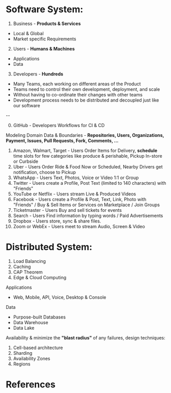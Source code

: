 # Software System:

1. Business - **Products & Services**
* Local & Global
* Market specific Requirements 
2. Users - **Humans & Machines** 
* Applications
* Data
3. Developers - **Hundreds**
* Many Teams, each working on different areas of the Product
* Teams need to control their own development, deployment, and scale
* Without having to co-ordinate their changes with other teams
* Development process needs to be distributed and decoupled just like our software

--

0. GitHub - Developers Workflows for CI & CD 

Modeling Domain Data  & Boundaries - **Repositories, Users, Organizations, Payment, Issues, Pull Requests, Fork, Comments, ...**

1. Amazon, Walmart, Target - Users Order Items for Delivery, **schedule** time slots for few categories like produce & perishable, Pickup In-store or Curbside
2. Uber - Users Order Ride & Food Now or Scheduled, Nearby Drivers get notification, choose to Pickup 
3. WhatsApp - Users Text, Photos, Voice or Video 1:1 or Group
4. Twitter - Users create a Profile, Post Text (limited to 140 characters) with "Friends"
5. YouTube or Netflix - Users stream Live & Produced Videos
6. Facebook - Users create a Profile & Post, Text, Link, Photo with "Friends" / Buy & Sell Items or Services on Marketplace / Join Groups
7. Ticketmaster - Users Buy and sell tickets for events
8. Search - Users Find information by typing words / Paid Advertisements
9. Dropbox - Users store, sync & share files. 
10. Zoom or WebEx - Users meet to stream Audio, Screen & Video

# Distributed System:

1. Load Balancing
2. Caching
3. CAP Theorem
4. Edge & Cloud Computing

Applications
* Web, Mobile, API, Voice, Desktop & Console 

Data
* Purpose-built Databases
* Data Warehouse
* Data Lake

Availability & minimize the **"blast radius"** of any failures, design techniques:
1. Cell-based architecture
2. Sharding
3. Availability Zones
4. Regions

# References


